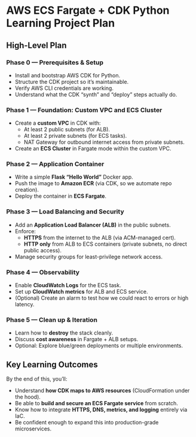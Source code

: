 # AWS ECS Fargate + CDK Python Learning Project Plan

## High-Level Plan

### Phase 0 — Prerequisites & Setup
- Install and bootstrap AWS CDK for Python.
- Structure the CDK project so it’s maintainable.
- Verify AWS CLI credentials are working.
- Understand what the CDK “synth” and “deploy” steps actually do.

### Phase 1 — Foundation: Custom VPC and ECS Cluster
- Create a **custom VPC** in CDK with:
  - At least 2 public subnets (for ALB).
  - At least 2 private subnets (for ECS tasks).
  - NAT Gateway for outbound internet access from private subnets.
- Create an **ECS Cluster** in Fargate mode within the custom VPC.

### Phase 2 — Application Container
- Write a simple **Flask “Hello World”** Docker app.
- Push the image to **Amazon ECR** (via CDK, so we automate repo creation).
- Deploy the container in **ECS Fargate**.

### Phase 3 — Load Balancing and Security
- Add an **Application Load Balancer (ALB)** in the public subnets.
- Enforce:
  - **HTTPS** from the internet to the ALB (via ACM-managed cert).
  - **HTTP only** from ALB to ECS containers (private subnets, no direct public access).
- Manage security groups for least-privilege network access.

### Phase 4 — Observability
- Enable **CloudWatch Logs** for the ECS task.
- Set up **CloudWatch metrics** for ALB and ECS service.
- (Optional) Create an alarm to test how we could react to errors or high latency.

### Phase 5 — Clean up & Iteration
- Learn how to **destroy** the stack cleanly.
- Discuss **cost awareness** in Fargate + ALB setups.
- Optional: Explore blue/green deployments or multiple environments.

## Key Learning Outcomes
By the end of this, you’ll:
- Understand **how CDK maps to AWS resources** (CloudFormation under the hood).
- Be able to **build and secure an ECS Fargate service** from scratch.
- Know how to integrate **HTTPS, DNS, metrics, and logging** entirely via IaC.
- Be confident enough to expand this into production-grade microservices.